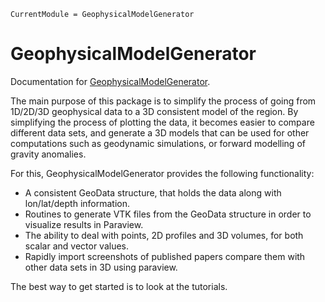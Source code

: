 ```@meta
CurrentModule = GeophysicalModelGenerator
```

# GeophysicalModelGenerator

Documentation for [GeophysicalModelGenerator](https://github.com/JuliaGeodynamics/GeophysicalModelGenerator.jl).

The main purpose of this package is to simplify the process of going from 1D/2D/3D geophysical data to a 3D consistent model of the region. By simplifying the process of plotting the data, it becomes easier to compare different data sets, and generate a 3D models that can be used for other computations such as geodynamic simulations, or forward modelling of gravity anomalies.

For this, GeophysicalModelGenerator provides the following functionality:
- A consistent GeoData structure, that holds the data along with lon/lat/depth information. 
- Routines to generate VTK files from the GeoData structure in order to visualize results in Paraview.
- The ability to deal with points, 2D profiles and 3D volumes, for both scalar and vector values.
- Rapidly import screenshots of published papers compare them with other data sets in 3D using paraview. 

The best way to get started is to look at the tutorials.
